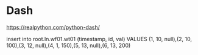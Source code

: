 # Dash

https://realpython.com/python-dash/

insert into root.ln.wf01.wt01 (timestamp, id, val) VALUES (1, 10, null),(2, 10, 100),(3, 12, null),(4, 1, 150),(5, 13, null),(6, 13, 200)
